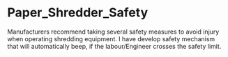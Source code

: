 # Paper_Shredder_Safety
Manufacturers recommend taking several safety measures to avoid injury when operating shredding equipment. I have develop safety mechanism that will automatically beep, if the labour/Engineer crosses the safety limit.

